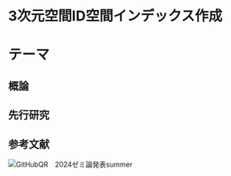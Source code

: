 # 3次元空間ID空間インデックス作成

# テーマ
## 概論

## 先行研究

## 参考文献

![GitHubQR　2024ゼミ論発表summer](https://github.com/user-attachments/assets/09e097df-7a05-41fb-aa37-6c85a1a5a2cf)
